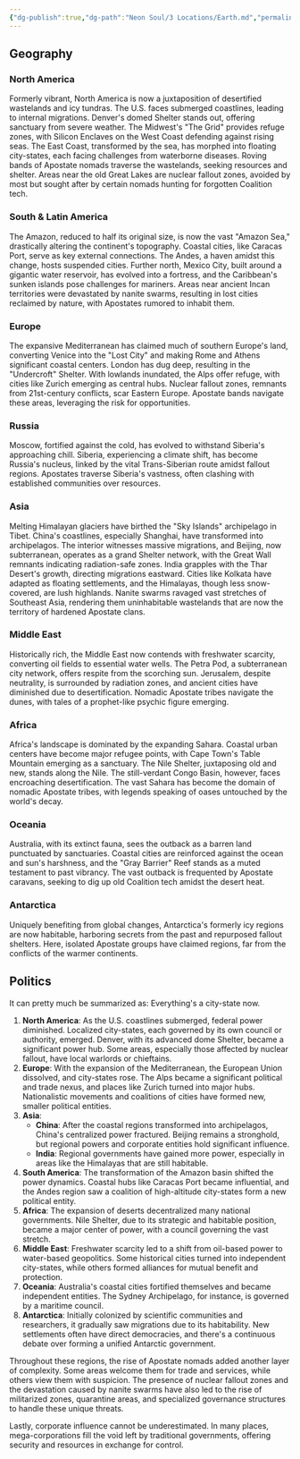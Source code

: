 ```yaml
---
{"dg-publish":true,"dg-path":"Neon Soul/3 Locations/Earth.md","permalink":"/neon-soul/3-locations/earth/","updated":"2023-11-03T01:48:55.546-04:00"}
---
```



<div class="transclusion internal-embed is-loaded"><div class="markdown-embed">



## Geography
### North America 
Formerly vibrant, North America is now a juxtaposition of desertified wastelands and icy tundras. The U.S. faces submerged coastlines, leading to internal migrations. Denver's domed Shelter stands out, offering sanctuary from severe weather. The Midwest's "The Grid" provides refuge zones, with Silicon Enclaves on the West Coast defending against rising seas. The East Coast, transformed by the sea, has morphed into floating city-states, each facing challenges from waterborne diseases. Roving bands of Apostate nomads traverse the wastelands, seeking resources and shelter. Areas near the old Great Lakes are nuclear fallout zones, avoided by most but sought after by certain nomads hunting for forgotten Coalition tech.
### South & Latin America 
The Amazon, reduced to half its original size, is now the vast "Amazon Sea," drastically altering the continent's topography. Coastal cities, like Caracas Port, serve as key external connections. The Andes, a haven amidst this change, hosts suspended cities. Further north, Mexico City, built around a gigantic water reservoir, has evolved into a fortress, and the Caribbean's sunken islands pose challenges for mariners. Areas near ancient Incan territories were devastated by nanite swarms, resulting in lost cities reclaimed by nature, with Apostates rumored to inhabit them.
### Europe 
The expansive Mediterranean has claimed much of southern Europe's land, converting Venice into the "Lost City" and making Rome and Athens significant coastal centers. London has dug deep, resulting in the "Undercroft" Shelter. With lowlands inundated, the Alps offer refuge, with cities like Zurich emerging as central hubs. Nuclear fallout zones, remnants from 21st-century conflicts, scar Eastern Europe. Apostate bands navigate these areas, leveraging the risk for opportunities.
### Russia 
Moscow, fortified against the cold, has evolved to withstand Siberia's approaching chill. Siberia, experiencing a climate shift, has become Russia's nucleus, linked by the vital Trans-Siberian route amidst fallout regions. Apostates traverse Siberia's vastness, often clashing with established communities over resources.
### Asia
Melting Himalayan glaciers have birthed the "Sky Islands" archipelago in Tibet. China's coastlines, especially Shanghai, have transformed into archipelagos. The interior witnesses massive migrations, and Beijing, now subterranean, operates as a grand Shelter network, with the Great Wall remnants indicating radiation-safe zones. India grapples with the Thar Desert's growth, directing migrations eastward. Cities like Kolkata have adapted as floating settlements, and the Himalayas, though less snow-covered, are lush highlands. Nanite swarms ravaged vast stretches of Southeast Asia, rendering them uninhabitable wastelands that are now the territory of hardened Apostate clans.
### Middle East 
Historically rich, the Middle East now contends with freshwater scarcity, converting oil fields to essential water wells. The Petra Pod, a subterranean city network, offers respite from the scorching sun. Jerusalem, despite neutrality, is surrounded by radiation zones, and ancient cities have diminished due to desertification. Nomadic Apostate tribes navigate the dunes, with tales of a prophet-like psychic figure emerging.
### Africa
Africa's landscape is dominated by the expanding Sahara. Coastal urban centers have become major refugee points, with Cape Town's Table Mountain emerging as a sanctuary. The Nile Shelter, juxtaposing old and new, stands along the Nile. The still-verdant Congo Basin, however, faces encroaching desertification. The vast Sahara has become the domain of nomadic Apostate tribes, with legends speaking of oases untouched by the world's decay.
### Oceania 
Australia, with its extinct fauna, sees the outback as a barren land punctuated by sanctuaries. Coastal cities are reinforced against the ocean and sun's harshness, and the "Gray Barrier" Reef stands as a muted testament to past vibrancy. The vast outback is frequented by Apostate caravans, seeking to dig up old Coalition tech amidst the desert heat.
### Antarctica 
Uniquely benefiting from global changes, Antarctica's formerly icy regions are now habitable, harboring secrets from the past and repurposed fallout shelters. Here, isolated Apostate groups have claimed regions, far from the conflicts of the warmer continents.

## Politics
It can pretty much be summarized as: Everything's a city-state now.

1. **North America**: As the U.S. coastlines submerged, federal power diminished. Localized city-states, each governed by its own council or authority, emerged. Denver, with its advanced dome Shelter, became a significant power hub. Some areas, especially those affected by nuclear fallout, have local warlords or chieftains.
2. **Europe**: With the expansion of the Mediterranean, the European Union dissolved, and city-states rose. The Alps became a significant political and trade nexus, and places like Zurich turned into major hubs. Nationalistic movements and coalitions of cities have formed new, smaller political entities.
3. **Asia**:
	- **China**: After the coastal regions transformed into archipelagos, China's centralized power fractured. Beijing remains a stronghold, but regional powers and corporate entities hold significant influence.
	- **India**: Regional governments have gained more power, especially in areas like the Himalayas that are still habitable.
4. **South America**: The transformation of the Amazon basin shifted the power dynamics. Coastal hubs like Caracas Port became influential, and the Andes region saw a coalition of high-altitude city-states form a new political entity.
5. **Africa**: The expansion of deserts decentralized many national governments. Nile Shelter, due to its strategic and habitable position, became a major center of power, with a council governing the vast stretch. 
6. **Middle East**: Freshwater scarcity led to a shift from oil-based power to water-based geopolitics. Some historical cities turned into independent city-states, while others formed alliances for mutual benefit and protection.
7. **Oceania**: Australia's coastal cities fortified themselves and became independent entities. The Sydney Archipelago, for instance, is governed by a maritime council.
8. **Antarctica**: Initially colonized by scientific communities and researchers, it gradually saw migrations due to its habitability. New settlements often have direct democracies, and there's a continuous debate over forming a unified Antarctic government.

Throughout these regions, the rise of Apostate nomads added another layer of complexity. Some areas welcome them for trade and services, while others view them with suspicion. The presence of nuclear fallout zones and the devastation caused by nanite swarms have also led to the rise of militarized zones, quarantine areas, and specialized governance structures to handle these unique threats.

Lastly, corporate influence cannot be underestimated. In many places, mega-corporations fill the void left by traditional governments, offering security and resources in exchange for control.

</div></div>
